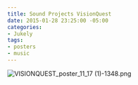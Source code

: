 ```yaml
---
title: Sound Projects VisionQuest
date: 2015-01-28 23:25:00 -05:00
categories:
- Jukely
tags:
- posters
- music
---
```


![VISIONQUEST_poster_11_17 (1)-1348.png](/uploads/VISIONQUEST_poster_11_17%20(1)-1348.png)